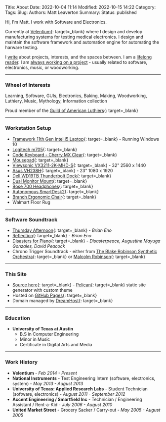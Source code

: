 Title: About
Date: 2022-10-04 11:14
Modified: 2022-10-15 14:22
Category:
Tags:
Slug:
Authors: Matt Leaverton
Summary:
Status: published

Hi, I'm Matt. I work with Software and Electronics. 

Currently at [Velentium](http://www.velentium.com){: target=_blank}
where I design and develop manufacturing systems for testing medical electronics. I design and maintain
the software framework and automation engine for automating the harware testing.  

I [write]({category}Writing) about projects, interests, and the spaces between. 
I am a [lifelong reader]({category}Reading). 
I am [always working on a project]({category}Projects) - usually related to software, electronics, music, or woodworking.

---

### Wheel of Interests
Learning, Software, GUIs, Electronics, Baking, Making, Woodworking, Luthiery, Music, Mythology, Information collection

Proud member of the [Guild of American Luthiers](https://luth.org/){: target=_blank}

---

### Workstation Setup

* [Framework 11th Gen Intel i5 Laptop](https://frame.work/){: target=_blank} - Running Windows 10
* [Logitech m705](https://www.logitech.com/en-us/products/mice/m705-wireless-mouse.910-001935.html){: target=_blank}
* [Code Keyboard - Cherry MX Clear](https://codekeyboards.com/){: target=_blank}
* [Mousepad](https://www.amazon.com/gp/product/B0788LMLZL){: target=_blank}
* [Viewsonic VX3211-2K-MHD-S](https://www.viewsonic.com/global/products/lcd/VX3211-2K-mhd){: target=_blank} - 32" 2560 x 1440
* [Asus VH238H](https://www.amazon.com/dp/B004J6BIJ8){: target=_blank} - 23" 1080 x 1920
* [Dell WD19TB Thunderbolt Dock](https://www.amazon.com/Dell-Thunderbolt-Docking-Station-Delivery/dp/B07V867LW4){: target=_blank}
* [Dual Monitor Mount](https://www.amazon.com/gp/product/B009S750LA){: target=_blank}
* [Bose 700 Headphones](https://www.bose.com/en_us/products/headphones/noise_cancelling_headphones/noise-cancelling-headphones-700.html){: target=_blank}
* [Autonomous SmartDesk2](https://www.autonomous.ai/standing-desks/smartdesk-2-home?option1=1&option2=4&option16=37&option17=1881&purchase_method=1){: target=_blank}
* [Branch Ergonomic Chair](https://www.branchfurniture.com/products/ergonomic-chair){: target=_blank}
* Walmart Floor Rug

---

### Software Soundtrack

- [Thursday Afternoon](https://open.spotify.com/track/4t3Yh6tKkxXrc458pNI7zZ){: target=_blank} - *Brian Eno*
- [Reflection](https://open.spotify.com/track/7MMXFqR5OagEJbZLzkxTL6){: target=_blank} - *Brian Eno*
- [Disasters for Piano](https://open.spotify.com/album/6XmRSebXtAillyPSLMXwCq){: target=_blank} - *Disasterpeace, Augustine Mayuga Gonzales, David Peacock*
- Chrono Trigger Soundtrack - either from [The Blake Robinson Synthetic Orchestra](https://open.spotify.com/album/42uZvUs0H7h0F2ehn89Gye){: target=_blank} or [Malcolm Robinson](https://open.spotify.com/album/4DtOVn53O5Xq3Kjr68wyxc){: target=_blank}

---

### This Site

- [Source here](https://github.com/mattleaverton/website-tools){: target=_blank} - [Pelican](https://getpelican.com/){: target=_blank} static site generator with custom theme
- Hosted on [GitHub Pages](https://github.com/mattleaverton/mattleaverton.github.io){: target=_blank}
- Domain managed by [DreamHost](https://www.dreamhost.com/){: target=_blank}

---

### Education

- **University of Texas at Austin**
    - B.S in Computer Engineering 
    - Minor in Music
    - Certificate in Digital Arts and Media

---

### Work History

* **Velentium** - *Feb 2014 - Present*
* **National Instruments** - Test Engineering Intern (software, electronics, system) - *May 2013 - August 2013*
* **University of Texas: Applied Research Labs** - Student Technician (software, electronics) - *August 2011 - September 2012*
* **Accent Engineering / Smartfield Inc** - Technician / Engineering Assistant / Rent-a-Kid - *July 2006 - August 2010*
* **United Market Street** - Grocery Sacker / Carry-out -  *May 2005 - August 2005*

